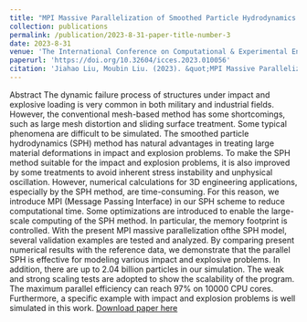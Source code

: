 ```yaml
---
title: "MPI Massive Parallelization of Smoothed Particle Hydrodynamics for Simulation of Impact and Explosion Problems"
collection: publications
permalink: /publication/2023-8-31-paper-title-number-3
date: 2023-8-31
venue: 'The International Conference on Computational & Experimental Engineering and Sciences'
paperurl: 'https://doi.org/10.32604/icces.2023.010056'
citation: 'Jiahao Liu, Moubin Liu. (2023). &quot;MPI Massive Parallelization of Smoothed Particle Hydrodynamics for Simulation of Impact and Explosion Problems.&quot; <i>The International Conference on Computational & Experimental Engineering and Sciences</i>. 25(3), 1-1.'
---
```

Abstract
The dynamic failure process of structures under impact and explosive loading is very common in both military and industrial fields. However, the conventional mesh-based method has some shortcomings, such as large mesh distortion and sliding surface treatment. Some typical phenomena are difficult to be simulated. The smoothed particle hydrodynamics (SPH) method has natural advantages in treating large material deformations in impact and explosion problems. To make the SPH method suitable for the impact and explosion problems, it is also improved by some treatments to avoid inherent stress instability and unphysical oscillation. However, numerical calculations for 3D engineering applications, especially by the SPH method, are time-consuming. For this reason, we introduce MPI (Message Passing Interface) in our SPH scheme to reduce computational time. Some optimizations are introduced to enable the large-scale computing of the SPH method. In particular, the memory footprint is controlled. With the present MPI massive parallelization ofthe SPH model, several validation examples are tested and analyzed. By comparing present numerical results with the reference data, we demonstrate that the parallel SPH is effective for modeling various impact and explosive problems. In addition, there are up to 2.04 billion particles in our simulation. The weak and strong scaling tests are adopted to show the scalability of the program. The maximum parallel efficiency can reach 97% on 10000 CPU cores. Furthermore, a specific example with impact and explosion problems is well simulated in this work.
[Download paper here](https://doi.org/10.32604/icces.2023.010056)
